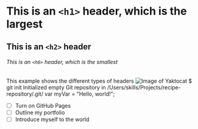 # This is an `<h1>` header, which is the largest

## This is an `<h2>` header

###### This is an `<h6>` header, which is the smallest

 This example shows the different types of headers 
![Image of Yaktocat](https://octodex.github.com/images/yaktocat.png)
$ git init
Initialized empty Git repository in /Users/skills/Projects/recipe-repository/.git/
var myVar = "Hello, world!";
- [ ] Turn on GitHub Pages
- [ ] Outline my portfolio
- [ ] Introduce myself to the world
